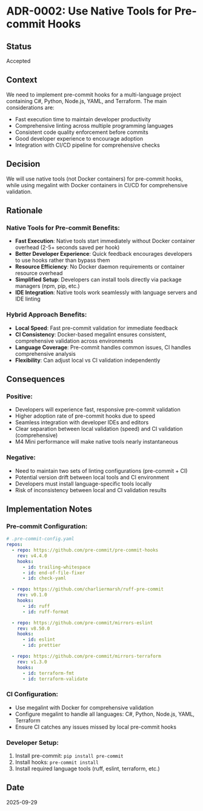 # ADR-0002: Use Native Tools for Pre-commit Hooks

## Status

Accepted

## Context

We need to implement pre-commit hooks for a multi-language project containing C#, Python, Node.js, YAML, and Terraform. The main considerations are:

- Fast execution time to maintain developer productivity
- Comprehensive linting across multiple programming languages
- Consistent code quality enforcement before commits
- Good developer experience to encourage adoption
- Integration with CI/CD pipeline for comprehensive checks

## Decision

We will use native tools (not Docker containers) for pre-commit hooks, while using megalint with Docker containers in CI/CD for comprehensive validation.

## Rationale

### Native Tools for Pre-commit Benefits:
- **Fast Execution**: Native tools start immediately without Docker container overhead (2-5+ seconds saved per hook)
- **Better Developer Experience**: Quick feedback encourages developers to use hooks rather than bypass them
- **Resource Efficiency**: No Docker daemon requirements or container resource overhead
- **Simplified Setup**: Developers can install tools directly via package managers (npm, pip, etc.)
- **IDE Integration**: Native tools work seamlessly with language servers and IDE linting

### Hybrid Approach Benefits:
- **Local Speed**: Fast pre-commit validation for immediate feedback
- **CI Consistency**: Docker-based megalint ensures consistent, comprehensive validation across environments
- **Language Coverage**: Pre-commit handles common issues, CI handles comprehensive analysis
- **Flexibility**: Can adjust local vs CI validation independently

## Consequences

### Positive:
- Developers will experience fast, responsive pre-commit validation
- Higher adoption rate of pre-commit hooks due to speed
- Seamless integration with developer IDEs and editors
- Clear separation between local validation (speed) and CI validation (comprehensive)
- M4 Mini performance will make native tools nearly instantaneous

### Negative:
- Need to maintain two sets of linting configurations (pre-commit + CI)
- Potential version drift between local tools and CI environment
- Developers must install language-specific tools locally
- Risk of inconsistency between local and CI validation results

## Implementation Notes

### Pre-commit Configuration:
```yaml
# .pre-commit-config.yaml
repos:
  - repo: https://github.com/pre-commit/pre-commit-hooks
    rev: v4.4.0
    hooks:
      - id: trailing-whitespace
      - id: end-of-file-fixer
      - id: check-yaml

  - repo: https://github.com/charliermarsh/ruff-pre-commit
    rev: v0.1.0
    hooks:
      - id: ruff
      - id: ruff-format

  - repo: https://github.com/pre-commit/mirrors-eslint
    rev: v8.50.0
    hooks:
      - id: eslint
      - id: prettier

  - repo: https://github.com/pre-commit/mirrors-terraform
    rev: v1.3.0
    hooks:
      - id: terraform-fmt
      - id: terraform-validate
```

### CI Configuration:
- Use megalint with Docker for comprehensive validation
- Configure megalint to handle all languages: C#, Python, Node.js, YAML, Terraform
- Ensure CI catches any issues missed by local pre-commit hooks

### Developer Setup:
1. Install pre-commit: `pip install pre-commit`
2. Install hooks: `pre-commit install`
3. Install required language tools (ruff, eslint, terraform, etc.)

## Date

2025-09-29